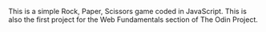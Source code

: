 This is a simple Rock, Paper, Scissors game coded in JavaScript. This is also the first project for the Web Fundamentals section of The Odin Project.